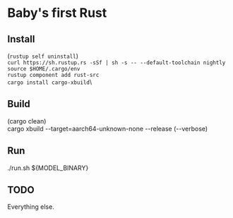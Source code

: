 # Baby's first Rust

## Install

(`rustup self uninstall`)\
`curl https://sh.rustup.rs -sSf | sh -s -- --default-toolchain nightly`\
`source $HOME/.cargo/env`\
`rustup component add rust-src`\
`cargo install cargo-xbuild`\

## Build

(cargo clean)\
cargo xbuild --target=aarch64-unknown-none --release (--verbose)

## Run

./run.sh ${MODEL_BINARY}

## TODO

Everything else.